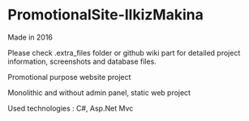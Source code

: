 # PromotionalSite-IlkizMakina

Made in 2016

Please check .extra_files folder or github wiki part for detailed project information, screenshots and database files.

Promotional purpose website project

Monolithic and without admin panel, static web project

Used technologies : C#, Asp.Net Mvc
